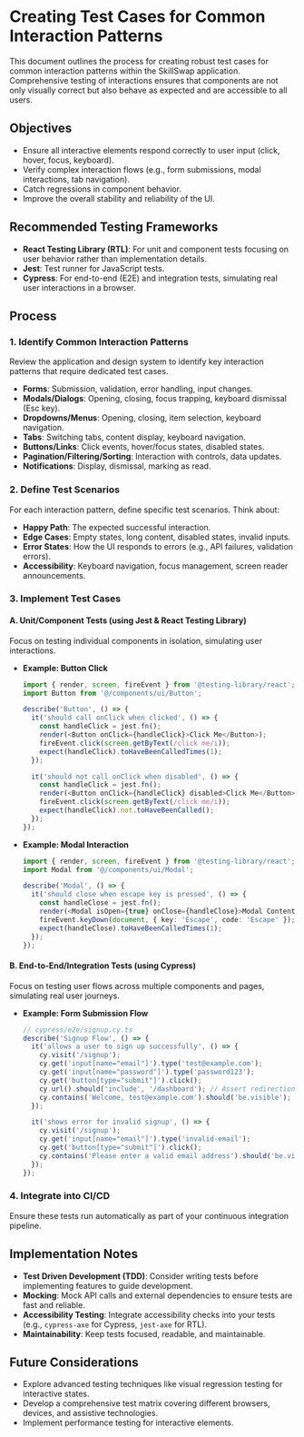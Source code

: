 # Creating Test Cases for Common Interaction Patterns

This document outlines the process for creating robust test cases for common interaction patterns within the SkillSwap application. Comprehensive testing of interactions ensures that components are not only visually correct but also behave as expected and are accessible to all users.

## Objectives

-   Ensure all interactive elements respond correctly to user input (click, hover, focus, keyboard).
-   Verify complex interaction flows (e.g., form submissions, modal interactions, tab navigation).
-   Catch regressions in component behavior.
-   Improve the overall stability and reliability of the UI.

## Recommended Testing Frameworks

*   **React Testing Library (RTL)**: For unit and component tests focusing on user behavior rather than implementation details.
*   **Jest**: Test runner for JavaScript tests.
*   **Cypress**: For end-to-end (E2E) and integration tests, simulating real user interactions in a browser.

## Process

### 1. Identify Common Interaction Patterns

Review the application and design system to identify key interaction patterns that require dedicated test cases.

*   **Forms**: Submission, validation, error handling, input changes.
*   **Modals/Dialogs**: Opening, closing, focus trapping, keyboard dismissal (Esc key).
*   **Dropdowns/Menus**: Opening, closing, item selection, keyboard navigation.
*   **Tabs**: Switching tabs, content display, keyboard navigation.
*   **Buttons/Links**: Click events, hover/focus states, disabled states.
*   **Pagination/Filtering/Sorting**: Interaction with controls, data updates.
*   **Notifications**: Display, dismissal, marking as read.

### 2. Define Test Scenarios

For each interaction pattern, define specific test scenarios. Think about:

*   **Happy Path**: The expected successful interaction.
*   **Edge Cases**: Empty states, long content, disabled states, invalid inputs.
*   **Error States**: How the UI responds to errors (e.g., API failures, validation errors).
*   **Accessibility**: Keyboard navigation, focus management, screen reader announcements.

### 3. Implement Test Cases

#### A. Unit/Component Tests (using Jest & React Testing Library)

Focus on testing individual components in isolation, simulating user interactions.

*   **Example: Button Click**
    ```typescript
    import { render, screen, fireEvent } from '@testing-library/react';
    import Button from '@/components/ui/Button';

    describe('Button', () => {
      it('should call onClick when clicked', () => {
        const handleClick = jest.fn();
        render(<Button onClick={handleClick}>Click Me</Button>);
        fireEvent.click(screen.getByText(/click me/i));
        expect(handleClick).toHaveBeenCalledTimes(1);
      });

      it('should not call onClick when disabled', () => {
        const handleClick = jest.fn();
        render(<Button onClick={handleClick} disabled>Click Me</Button>);
        fireEvent.click(screen.getByText(/click me/i));
        expect(handleClick).not.toHaveBeenCalled();
      });
    });
    ```

*   **Example: Modal Interaction**
    ```typescript
    import { render, screen, fireEvent } from '@testing-library/react';
    import Modal from '@/components/ui/Modal';

    describe('Modal', () => {
      it('should close when escape key is pressed', () => {
        const handleClose = jest.fn();
        render(<Modal isOpen={true} onClose={handleClose}>Modal Content</Modal>);
        fireEvent.keyDown(document, { key: 'Escape', code: 'Escape' });
        expect(handleClose).toHaveBeenCalledTimes(1);
      });
    });
    ```

#### B. End-to-End/Integration Tests (using Cypress)

Focus on testing user flows across multiple components and pages, simulating real user journeys.

*   **Example: Form Submission Flow**
    ```typescript
    // cypress/e2e/signup.cy.ts
    describe('Signup Flow', () => {
      it('allows a user to sign up successfully', () => {
        cy.visit('/signup');
        cy.get('input[name="email"]').type('test@example.com');
        cy.get('input[name="password"]').type('password123');
        cy.get('button[type="submit"]').click();
        cy.url().should('include', '/dashboard'); // Assert redirection
        cy.contains('Welcome, test@example.com').should('be.visible'); // Assert success message
      });

      it('shows error for invalid signup', () => {
        cy.visit('/signup');
        cy.get('input[name="email"]').type('invalid-email');
        cy.get('button[type="submit"]').click();
        cy.contains('Please enter a valid email address').should('be.visible');
      });
    });
    ```

### 4. Integrate into CI/CD

Ensure these tests run automatically as part of your continuous integration pipeline.

## Implementation Notes

-   **Test Driven Development (TDD)**: Consider writing tests before implementing features to guide development.
-   **Mocking**: Mock API calls and external dependencies to ensure tests are fast and reliable.
-   **Accessibility Testing**: Integrate accessibility checks into your tests (e.g., `cypress-axe` for Cypress, `jest-axe` for RTL).
-   **Maintainability**: Keep tests focused, readable, and maintainable.

## Future Considerations

-   Explore advanced testing techniques like visual regression testing for interactive states.
-   Develop a comprehensive test matrix covering different browsers, devices, and assistive technologies.
-   Implement performance testing for interactive elements.
